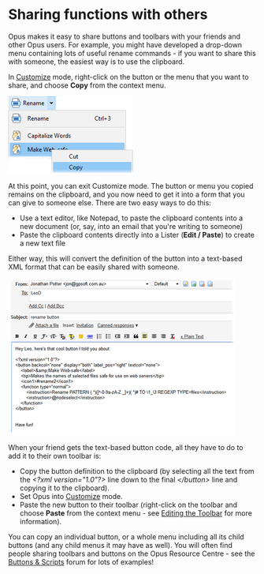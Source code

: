 # Sharing functions with others

Opus makes it easy to share buttons and toolbars with your friends and other Opus users. For example, you might have developed a drop-down menu containing lots of useful rename commands - if you want to share this with someone, the easiest way is to use the clipboard.

In [Customize](/Manual/customize/README.md) mode, right-click on the button or the menu that you want to share, and choose **Copy** from the context menu.

![](/Manual/images/media/share_buttons_1.png) 

At this point, you can exit Customize mode. The button or menu you copied remains on the clipboard, and you now need to get it into a form that you can give to someone else. There are two easy ways to do this:

- Use a text editor, like Notepad, to paste the clipboard contents into a new document (or, say, into an email that you're writing to someone)
- Paste the clipboard contents directly into a Lister (**Edit / Paste**) to create a new text file

Either way, this will convert the definition of the button into a text-based XML format that can be easily shared with someone.

![](/Manual/images/media/share_buttons_2.png) 

When your friend gets the text-based button code, all they have to do to add it to their own toolbar is:

- Copy the button definition to the clipboard (by selecting all the text from the *\<?xml version="1.0"?\>* line down to the final *\</button\>* line and copying it to the clipboard).
- Set Opus into [Customize](/Manual/customize/README.md) mode.
- Paste the new button to their toolbar (right-click on the toolbar and choose **Paste** from the context menu - see [Editing the Toolbar]() for more information).

You can copy an individual button, or a whole menu including all its child buttons (and any child menus it may have as well). You will often find people sharing toolbars and buttons on the Opus Resource Centre - see the [Buttons & Scripts](https://resource.dopus.com/c/buttons-scripts?u=chaoses-ib) forum for lots of examples!
